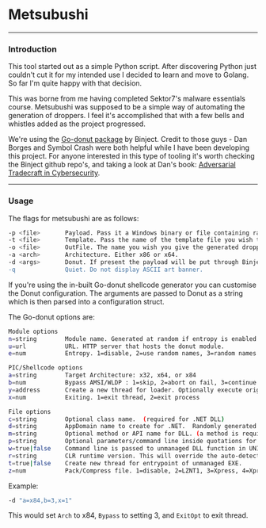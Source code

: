 # Metsubushi
---
### Introduction
This tool started out as a simple Python script. After discovering Python just couldn't cut it for my intended use I decided to learn and move to Golang. So far I'm quite happy with that decision.

This was borne from me having completed Sektor7's malware essentials course. Metsubushi was supposed to be a simple way of automating the generation of droppers. I feel it's accomplished that with a few bells and whistles added as the project progressed.

We're using the [Go-donut package](https://github.com/Binject/go-donut/) by Binject. Credit to those guys - Dan Borges and Symbol Crash were both helpful while I have been developing this project. For anyone interested in this type of tooling it's worth checking the Binject github repo's, and taking a look at Dan's book: [Adversarial Tradecraft in Cybersecurity](https://www.packtpub.com/product/adversarial-tradecraft-in-cybersecurity/9781801076203).

---
### Usage
The flags for metsubushi are as follows:
```bash
-p <file>		Payload. Pass it a Windows binary or file containing raw shellcode.
-t <file>		Template. Pass the name of the template file you wish to generate a dropper from.
-o <file>		OutFile. The name you wish you give the generated dropper.
-a <arch>		Architecture. Either x86 or x64.
-d <args>		Donut. If present the payload will be put through Binject's Go-donut package.
-q				Quiet. Do not display ASCII art banner.
```

If you're using the in-built Go-donut shellcode generator you can customise the Donut configuration. The arguments are passed to Donut as a string which is then parsed into a configuration struct.

The Go-donut options are:
```bash
Module options
n=string		Module name. Generated at random if entropy is enabled.
u=url			URL. HTTP server that hosts the donut module.
e=num			Entropy. 1=disable, 2=use random names, 3=random names + symmetric encryption (default)

PIC/Shellcode options
a=string		Target Architecture: x32, x64, or x84
b=num			Bypass AMSI/WLDP : 1=skip, 2=abort on fail, 3=continue on fail.
y=address		Create a new thread for loader. Optionally execute original entrypoint of host process.
x=num			Exiting. 1=exit thread, 2=exit process

File options
c=string		Optional class name.  (required for .NET DLL)
d=string		AppDomain name to create for .NET.  Randomly generated by default with entropy enabled.
m=string		Optional method or API name for DLL. (a method is required for .NET DLL)
p=string		Optional parameters/command line inside quotations for DLL method/function or EXE.
w=true|false	Command line is passed to unmanaged DLL function in UNICODE format. (default is ANSI)
r=string		CLR runtime version. This will override the auto-detected version.
t=true|false	Create new thread for entrypoint of unmanaged EXE.
z=num			Pack/Compress file. 1=disable, 2=LZNT1, 3=Xpress, 4=Xpress Huffman
```

Example:
```bash
-d "a=x84,b=3,x=1"
```
This would set `Arch` to x84, `Bypass` to setting 3, and `ExitOpt` to exit thread.
